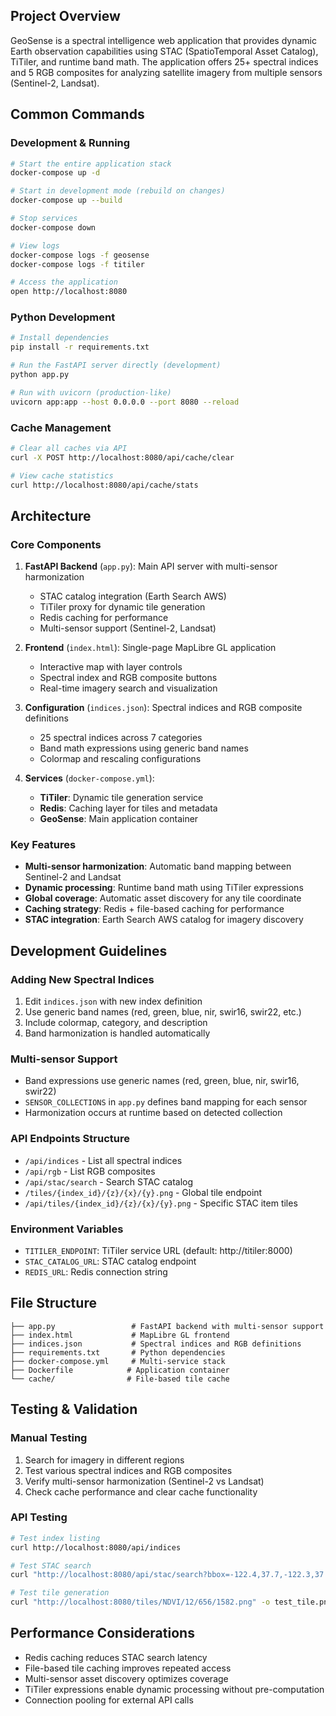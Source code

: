 ## Project Overview

GeoSense is a spectral intelligence web application that provides dynamic Earth observation capabilities using STAC (SpatioTemporal Asset Catalog), TiTiler, and runtime band math. The application offers 25+ spectral indices and 5 RGB composites for analyzing satellite imagery from multiple sensors (Sentinel-2, Landsat).

## Common Commands

### Development & Running
```bash
# Start the entire application stack
docker-compose up -d

# Start in development mode (rebuild on changes)
docker-compose up --build

# Stop services
docker-compose down

# View logs
docker-compose logs -f geosense
docker-compose logs -f titiler

# Access the application
open http://localhost:8080
```

### Python Development
```bash
# Install dependencies
pip install -r requirements.txt

# Run the FastAPI server directly (development)
python app.py

# Run with uvicorn (production-like)
uvicorn app:app --host 0.0.0.0 --port 8080 --reload
```

### Cache Management
```bash
# Clear all caches via API
curl -X POST http://localhost:8080/api/cache/clear

# View cache statistics
curl http://localhost:8080/api/cache/stats
```

## Architecture

### Core Components

1. **FastAPI Backend** (`app.py`): Main API server with multi-sensor harmonization
   - STAC catalog integration (Earth Search AWS)
   - TiTiler proxy for dynamic tile generation
   - Redis caching for performance
   - Multi-sensor support (Sentinel-2, Landsat)

2. **Frontend** (`index.html`): Single-page MapLibre GL application
   - Interactive map with layer controls
   - Spectral index and RGB composite buttons
   - Real-time imagery search and visualization

3. **Configuration** (`indices.json`): Spectral indices and RGB composite definitions
   - 25 spectral indices across 7 categories
   - Band math expressions using generic band names
   - Colormap and rescaling configurations

4. **Services** (`docker-compose.yml`):
   - **TiTiler**: Dynamic tile generation service
   - **Redis**: Caching layer for tiles and metadata
   - **GeoSense**: Main application container

### Key Features

- **Multi-sensor harmonization**: Automatic band mapping between Sentinel-2 and Landsat
- **Dynamic processing**: Runtime band math using TiTiler expressions
- **Global coverage**: Automatic asset discovery for any tile coordinate
- **Caching strategy**: Redis + file-based caching for performance
- **STAC integration**: Earth Search AWS catalog for imagery discovery

## Development Guidelines

### Adding New Spectral Indices
1. Edit `indices.json` with new index definition
2. Use generic band names (red, green, blue, nir, swir16, swir22, etc.)
3. Include colormap, category, and description
4. Band harmonization is handled automatically

### Multi-sensor Support
- Band expressions use generic names (red, green, blue, nir, swir16, swir22)
- `SENSOR_COLLECTIONS` in `app.py` defines band mapping for each sensor
- Harmonization occurs at runtime based on detected collection

### API Endpoints Structure
- `/api/indices` - List all spectral indices
- `/api/rgb` - List RGB composites
- `/api/stac/search` - Search STAC catalog
- `/tiles/{index_id}/{z}/{x}/{y}.png` - Global tile endpoint
- `/api/tiles/{index_id}/{z}/{x}/{y}.png` - Specific STAC item tiles

### Environment Variables
- `TITILER_ENDPOINT`: TiTiler service URL (default: http://titiler:8000)
- `STAC_CATALOG_URL`: STAC catalog endpoint
- `REDIS_URL`: Redis connection string

## File Structure
```
├── app.py                 # FastAPI backend with multi-sensor support
├── index.html             # MapLibre GL frontend
├── indices.json           # Spectral indices and RGB definitions
├── requirements.txt       # Python dependencies
├── docker-compose.yml     # Multi-service stack
├── Dockerfile            # Application container
└── cache/                # File-based tile cache
```

## Testing & Validation

### Manual Testing
1. Search for imagery in different regions
2. Test various spectral indices and RGB composites
3. Verify multi-sensor harmonization (Sentinel-2 vs Landsat)
4. Check cache performance and clear cache functionality

### API Testing
```bash
# Test index listing
curl http://localhost:8080/api/indices

# Test STAC search
curl "http://localhost:8080/api/stac/search?bbox=-122.4,37.7,-122.3,37.8&collections=sentinel-2-l2a"

# Test tile generation
curl "http://localhost:8080/tiles/NDVI/12/656/1582.png" -o test_tile.png
```

## Performance Considerations

- Redis caching reduces STAC search latency
- File-based tile caching improves repeated access
- Multi-sensor asset discovery optimizes coverage
- TiTiler expressions enable dynamic processing without pre-computation
- Connection pooling for external API calls
